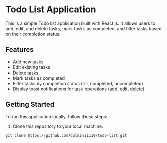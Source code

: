 # Todo List Application

This is a simple Todo list application built with React.js. It allows users to add, edit, and delete tasks, mark tasks as completed, and filter tasks based on their completion status.

## Features

- Add new tasks
- Edit existing tasks
- Delete tasks
- Mark tasks as completed
- Filter tasks by completion status (all, completed, uncompleted)
- Display toast notifications for task operations (add, edit, delete)

## Getting Started

To run this application locally, follow these steps:

1. Clone this repository to your local machine.

```bash
git clone https://github.com/dulmini1119/todo-list.git

